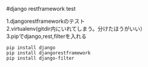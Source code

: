 #django restframework test  

1.djangorestframeworkのテスト  
2.virtualenv(gitdir内にいれてしまう。分けたほうがいい）  
3.pipでdjango,rest,filterを入れる  

    pip install django
    pip install djangorestframework
    pip install django-filter 

  
